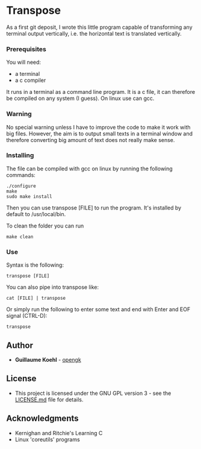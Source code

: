 # Transpose

As a first git deposit, I wrote this little program capable of transforming any terminal output vertically, i.e. the horizontal text is translated vertically.

### Prerequisites

You will need:
* a terminal
* a c compiler

It runs in a terminal as a command line program.
It is a c file, it can therefore be compiled on any system (I guess). On linux use can gcc.

### Warning

No special warning unless I have to improve the code to make it work with big files.
However, the aim is to output small texts in a terminal window and therefore converting big amount of text does not really make sense.

### Installing

The file can be compiled with gcc on linux by running the following commands:

```
./configure
make
sudo make install
```

Then you can use transpose [FILE] to run the program. It's installed by default to /usr/local/bin.

To clean the folder you can run
```
make clean
```

### Use

Syntax is the following:

```
transpose [FILE]
```

You can also pipe into transpose like:
```
cat [FILE] | transpose
```

Or simply run the following to enter some text and end with Enter and EOF signal (CTRL-D):
```
transpose
```

## Author

* **Guillaume Koehl** - [opengk](https://github.com/opengk)

## License

* This project is licensed under the GNU GPL version 3 - see the [LICENSE.md](LICENSE.md) file for details.

## Acknowledgments

* Kernighan and Ritchie's Learning C
* Linux 'coreutils' programs
